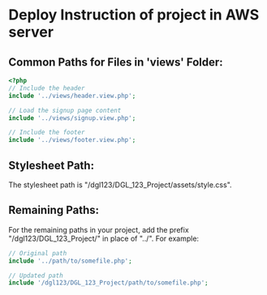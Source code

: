 # Deploy Instruction of project in AWS server

## Common Paths for Files in 'views' Folder:

```php
<?php
// Include the header
include '../views/header.view.php';

// Load the signup page content
include '../views/signup.view.php';

// Include the footer
include '../views/footer.view.php';

```
## Stylesheet Path:

The stylesheet path is "/dgl123/DGL_123_Project/assets/style.css".

## Remaining Paths:

For the remaining paths in your project, add the prefix "/dgl123/DGL_123_Project/" in place of "../". For example:

```php
// Original path
include '../path/to/somefile.php';

// Updated path
include '/dgl123/DGL_123_Project/path/to/somefile.php';

```